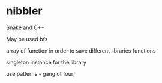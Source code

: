 # nibbler
Snake and C++

May be used bfs

array of function in order to save different libraries functions

singleton instance for the library

use patterns - gang of four;
​
